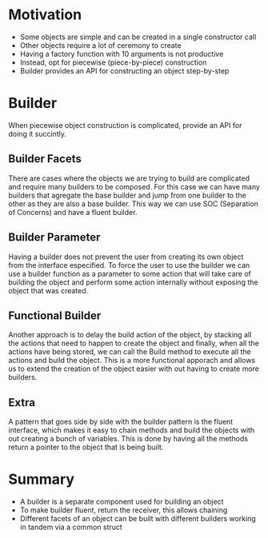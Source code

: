# Motivation

- Some objects are simple and can be created in a single constructor call
- Other objects require a lot of ceremony to create
- Having a factory function with 10 arguments is not productive
- Instead, opt for piecewise (piece-by-piece) construction
- Builder provides an API for constructing an object step-by-step

# Builder

When piecewise object construction is complicated, provide an API for doing it succintly.

## Builder Facets

There are cases where the objects we are trying to build are complicated and require many builders to be composed. For this case we can have many builders that agregate the base builder and jump from one builder to the other as they are also a base builder. This way we can use SOC (Separation of Concerns) and have a fluent builder.

## Builder Parameter

Having a builder does not prevent the user from creating its own object from the interface especified. To force the user to use the builder we can use a builder function as a parameter to some action that will take care of building the object and perform some action internally without exposing the object that was created.

## Functional Builder

Another approach is to delay the build action of the object, by stacking all the actions that need to happen to create the object and finally, when all the actions have being stored, we can call the Build method to execute all the actions and build the object. This is a more functional apporach and allows us to extend the creation of the object easier with out having to create more builders.

## Extra

A pattern that goes side by side with the builder pattern is the fluent interface, which makes it easy to chain methods and build the objects with out creating a bunch of variables. This is done by having all the methods return a pointer to the object that is being built.

# Summary

- A builder is a separate component used for building an object
- To make builder fluent, return the receiver, this allows chaining
- Different facets of an object can be built with different builders working in tandem via a common struct
